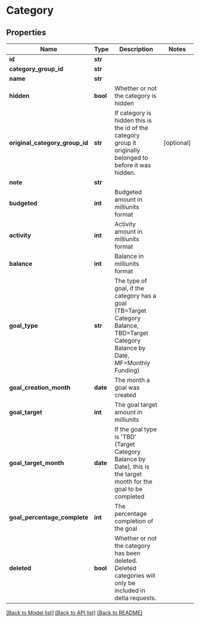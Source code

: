 # Category

## Properties
Name | Type | Description | Notes
------------ | ------------- | ------------- | -------------
**id** | **str** |  | 
**category_group_id** | **str** |  | 
**name** | **str** |  | 
**hidden** | **bool** | Whether or not the category is hidden | 
**original_category_group_id** | **str** | If category is hidden this is the id of the category group it originally belonged to before it was hidden. | [optional] 
**note** | **str** |  | 
**budgeted** | **int** | Budgeted amount in milliunits format | 
**activity** | **int** | Activity amount in milliunits format | 
**balance** | **int** | Balance in milliunits format | 
**goal_type** | **str** | The type of goal, if the category has a goal (TB&#x3D;Target Category Balance, TBD&#x3D;Target Category Balance by Date, MF&#x3D;Monthly Funding) | 
**goal_creation_month** | **date** | The month a goal was created | 
**goal_target** | **int** | The goal target amount in milliunits | 
**goal_target_month** | **date** | If the goal type is &#39;TBD&#39; (Target Category Balance by Date), this is the target month for the goal to be completed | 
**goal_percentage_complete** | **int** | The percentage completion of the goal | 
**deleted** | **bool** | Whether or not the category has been deleted.  Deleted categories will only be included in delta requests. | 

[[Back to Model list]](../README.md#documentation-for-models) [[Back to API list]](../README.md#documentation-for-api-endpoints) [[Back to README]](../README.md)


